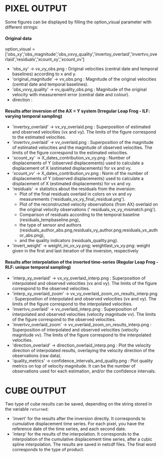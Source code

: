 # PIXEL OUTPUT

Some figures can be displayed by filling the option_visual parameter with different strings:

#### Original data

option_visual = ['obs_xy','obs_magnitude','obs_vxvy_quality','invertxy_overlaid','invertvv_overlaid','residuals','xcount_xy','xcount_vv']

- 'obs_xy' -> vx_vy_obs.png : Original velocities (central date and temporal baselines) according to x and y.
- 'original_magnitude' -> vv_obs.png : Magnitude of the original velocities (central date and temporal baselines).
- 'obs_vxvy_quality' -> vv_quality_obs.png : Magnitude of the original velocity with measurement error (central date and
  colour).
- direction :

#### Results after inversion of the AX = Y system (Irregular Leap Frog - ILF: varying temporal sampling)

- 'invertxy_overlaid' -> vx_vy_overlaid.png : Superposition of estimated and observed velocities (vx and vy). The limits
  of the figure
  correspond to the estimated velocities.
- 'invertvv_overlaid' -> vv_overlaid.png : Superposition of the magnitude of estimated velocities and the magnitude of
  observed
  velocities. The limits of the figure correspond to the estimated velocities.
- 'xcount_xy' -> X_dates_contribution_vx_vy.png : Number of displacements of Y (observed displacements) used to
  calculate a displacement of X (estimated displacements) for vx and vy.
- 'xcount_vv' -> X_dates_contribution_vv.png : Norm of the number of displacements of Y (observed displacements) used to
  calculate a displacement of X (estimated displacements) for vx and vy.
- 'residuals' -> statistics about the residuals from the inversion:
    - Plot of the final residuals overlaid in colors on vx and vy measurements ('residuals_vx_vy_final_residual.png').
    - Plot of the reconstructed velocity observations (from AX) overlaid on the original velocity observations ('
      residuals_vx_vy_mismatch.png').
    - Comparison of residuals according to the temporal baseline (residuals_tempbaseline.png),
    - the type of sensor and authors (residuals_author_abs.png,residuals_vy_author.png,residuals_vx_author_abs.png),
    - and the quality indicators (residuals_quality.png).
- 'invert_weight' -> weight_ini_vx_vy.png; weightlast_vx_vy.png: weight given in the first and last iteration of the
  inversion, respectively

#### Results after interpolation of the inverted time-series (Regular Leap Frog - RLF: unique temporal sampling)

- 'interp_xy_overlaid' -> vx_vy_overlaid_interp.png : Superposition of interpolated and observed velocities (vx and vy).
  The limits of the figure
  correspond to the observed velocities.
- 'interp_xy_overlaid_zoom' -> vx_vy_overlaid_zoom_on_results_interp.png : Superposition of interpolated and observed
  velocities (vx and vy). The limits of the figure
  correspond to the interpolated velocities.
- 'invertvv_overlaid' -> vv_overlaid_interp.png : Superposition of interpolated and observed velocities (velocity
  magnitude vv). The limits of the figure
  correspond to the observed velocities.
- 'invertvv_overlaid_zoom' -> vv_overlaid_zoom_on_results_interp.png : Superposition of interpolated and observed
  velocities (velocity magnitude vv). The limits of the figure
  correspond to the interpolated velocities.
- 'direction_overlaid' -> direction_overlaid_interp.png : Plot the velocity direction of interpolated results,
  overlaying the velocity direction of the observations (raw data).
- 'quality_metrics' ->  confidence_intervals_and_quality.png : Plot quality metrics on top of velocity magnitude. It can
  be the number of observations used for each estimation, and/or the confidence intervals.

# CUBE OUTPUT

Two type of cube results can be saved, depending on the string stored in the variable `returned`:
- 'invert' for the results after the inversion directly. It corresponds to cumulative displacement time series. For each pixel, you have the reference date of the time series, and each second date.
- 'interp' for the results of the interpolation. It corresponds to the interpolation of the cumulative displacement time series, after a cubic spline interpolation. 
The results are saved in netcdf files. The final word corresponds to the type of product.